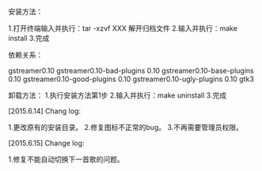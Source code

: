 安装方法：

1.打开终端输入并执行：tar -xzvf XXX 解开归档文件
2.输入并执行：make install
3.完成

依赖关系：


gstreamer0.10
gstreamer0.10-bad-plugins 0.10
gstreamer0.10-base-plugins 0.10
gstreamer0.10-good-plugins 0.10
gstreamer0.10-ugly-plugins 0.10
gtk3

卸载方法：
1.执行安装方法第1步
2.输入并执行：make uninstall
3.完成


[2015.6.14]
Chang log:

1.更改原有的安装目录。
2.修复图标不正常的bug。
3.不再需要管理员权限。


[2015.6.15]
Change log:

1.修复不能自动切换下一首歌的问题。


